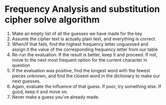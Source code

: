 # Frequency Analysis and substitution cipher solve algorithm

1. Make an empty list of all the guesses we have made for the key
2. Assume the cipher text is actually plain text, and everything is correct.
3. When/if that fails, find the highest frequency letter unguessed and assign it the value of the corresponding frequency letter from our table
4. Re-run the evaluation. If the result is better, keep it and proceed. If not, move to the next most frequent option for the current character in question
5. If the evaluation was positive, find the longest word with the fewest pieces unknown, and find the closest word in the dictionary to make our next guesses.
6. Again, evaluate the influence of that guess. If poor, try something else. If good, keep it and move on.
7. Never make a guess you've already made.
